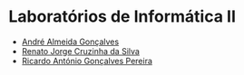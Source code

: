 # Laboratórios de Informática II

- <a href="https://github.com/Simbs38">André Almeida Gonçalves </a> 
- <a href="https://github.com/puyol105">Renato Jorge Cruzinha da Silva </a> 
- <a href="https://github.com/ricardopereira33">Ricardo António Gonçalves Pereira </a> 
